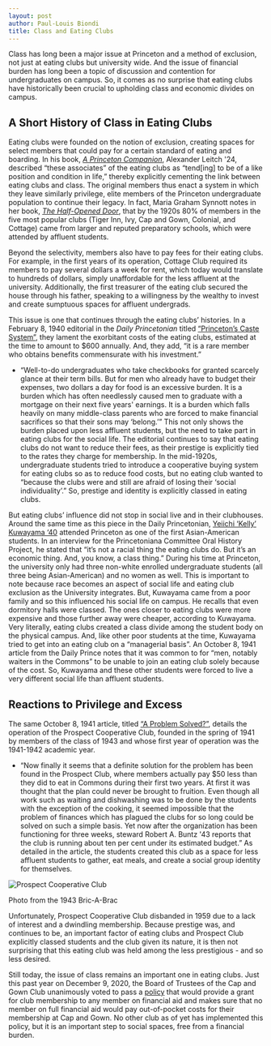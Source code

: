 ```yaml
---
layout: post
author: Paul-Louis Biondi
title: Class and Eating Clubs
---
```


Class has long been a major issue at Princeton and a method of exclusion, not just at eating clubs but university wide. And the issue of financial burden has long been a topic of discussion and contention for undergraduates on campus. So, it comes as no surprise that eating clubs have historically been crucial to upholding class and economic divides on campus.

## A Short History of Class in Eating Clubs

Eating clubs were founded on the notion of exclusion, creating spaces for select members that could pay for a certain standard of eating and boarding. In his book, *[A Princeton Companion]( https://catalog.princeton.edu/catalog/11494161)*, Alexander Leitch '24, described “these associates” of the eating clubs as “tend[ing] to be of a like position and condition in life,” thereby explicitly cementing the link between eating clubs and class. The original members thus enact a system in which they leave similarly privilege, elite members of the Princeton undergraduate population to continue their legacy. In fact, Maria Graham Synnott notes in her book, *[The Half-Opened Door](https://catalog.princeton.edu/catalog/3710)*, that by the 1920s 80% of members in the five most popular clubs (Tiger Inn, Ivy, Cap and Gown, Colonial, and Cottage) came from larger and reputed preparatory schools, which were attended by affluent students.

Beyond the selectivity, members also have to pay fees for their eating clubs. For example, in the first years of its operation, Cottage Club required its members to pay several dollars a week for rent, which today would translate to hundreds of dollars, simply unaffordable for the less affluent at the university. Additionally, the first treasurer of the eating club secured the house through his father, speaking to a willingness by the wealthy to invest and create sumptuous spaces for affluent undergrads.

This issue is one that continues through the eating clubs’ histories. In a February 8, 1940 editorial in the *Daily Princetonian* titled [“Princeton’s Caste System”](https://theprince.princeton.edu/princetonperiodicals/?a=d&d=Princetonian19400208-01.2.17&e=------199-en-20--1--txt-txIN-fighting+for+a+place+at+the+street----1994--), they lament the exorbitant costs of the eating clubs, estimated at the time to amount to $600 annually. And, they add, “it is a rare member who obtains benefits commensurate with his investment.”
* “Well-to-do undergraduates who take checkbooks for granted scarcely glance at their term bills. But for men who already have to budget their expenses, two dollars a day for food is an excessive burden. It is a burden which has often needlessly caused men to graduate with a mortgage on their next five years' earnings. It is a burden which falls heavily on many middle-class parents who are forced to make financial sacrifices so that their sons may ‘belong.’”
This not only shows the burden placed upon less affluent students, but the need to take part in eating clubs for the social life. The editorial continues to say that eating clubs do not want to reduce their fees, as their prestige is explicitly tied to the rates they charge for membership. In the mid-1920s, undergraduate students tried to introduce a cooperative buying system for eating clubs so as to reduce food costs, but no eating club wanted to “because the clubs were and still are afraid of losing their ‘social individuality’.” So, prestige and identity is explicitly classed in eating clubs.

But eating clubs’ influence did not stop in social live and in their clubhouses. Around the same time as this piece in the Daily Princetonian, [Yeiichi ‘Kelly’ Kuwayama ‘40](https://findingaids.princeton.edu/catalog/AC259_c57) attended Princeton as one of the first Asian-American students. In an interview for the Princetoniana Committee Oral History Project, he stated that “it’s not a racial thing the eating clubs do. But it’s an economic thing. And, you know, a class thing.” During his time at Princeton, the university only had three non-white enrolled undergraduate students (all three being Asian-American) and no women as well. This is important to note because race becomes an aspect of social life and eating club exclusion as the University integrates. But, Kuwayama came from a poor family and so this influenced his social life on campus. He recalls that even dormitory halls were classed. The ones closer to eating clubs were more expensive and those further away were cheaper, according to Kuwayama. Very literally, eating clubs created a class divide among the student body on the physical campus. And, like other poor students at the time, Kuwayama tried to get into an eating club on a “managerial basis”. An October 8, 1941 article from the Daily Prince notes that it was common to for “men, notably waiters in the Commons” to be unable to join an eating club solely because of the cost. So, Kuwayama and these other students were forced to live a very different social life than affluent students.

## Reactions to Privilege and Excess

The same October 8, 1941 article, titled [“A Problem Solved?”](https://theprince.princeton.edu/princetonperiodicals/?a=d&d=Princetonian19411018-01.2.16&srpos=1&e=------194-en-20--1--txt-txIN-a+problem+solved------), details the operation of the Prospect Cooperative Club, founded in the spring of 1941 by members of the class of 1943 and whose first year of operation was the 1941-1942 academic year.
* “Now finally it seems that a definite solution for the problem has been found in the Prospect Club, where members actually pay $50 less than they did to eat in Commons during their first two years. At first it was thought that the plan could never be brought to fruition. Even though all work such as waiting and dishwashing was to be done by the students with the exception of the cooking, it seemed impossible that the problem of finances which has plagued the clubs for so long could be solved on such a simple basis. Yet now after the organization has been functioning for three weeks, steward Robert A. Buntz '43 reports that the club is running about ten per cent under its estimated budget.”
As detailed in the article, the students created this club as a space for less affluent students to gather, eat meals, and create a social group identity for themselves.

![Prospect Cooperative Club](https://64.media.tumblr.com/98c9677e972e7f91d4d261e17bb0a6e4/5234c691ca1fe125-be/s1280x1920/6880abb2fdd985a33d94c3cfb3108853503eb90d.jpg)

Photo from the 1943 Bric-A-Brac

Unfortunately, Prospect Cooperative Club disbanded in 1959 due to a lack of interest and a dwindling membership. Because prestige was, and continues to be, an important factor of eating clubs and Prospect Club explicitly classed students and the club given its nature, it is then not surprising that this eating club was held among the less prestigious - and so less desired.

Still today, the issue of class remains an important one in eating clubs. Just this past year on December 9, 2020, the Board of Trustees of the Cap and Gown Club unanimously voted to pass a [policy](https://www.capandgownclub.org/blog/2020/12/19/cap-and-gown-club-announces-new-financial-aid-policy) that would provide a grant for club membership to any member on financial aid and makes sure that no member on full financial aid would pay out-of-pocket costs for their membership at Cap and Gown. No other club as of yet has implemented this policy, but it is an important step to social spaces, free from a financial burden.

